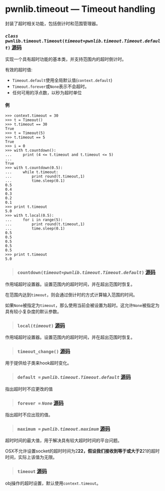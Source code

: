 # pwnlib.timeout — Timeout handling

封装了超时相关功能，包括倒计时和范围管理器。

### *`class`* `pwnlib.timeout.Timeout(`*`timeout=pwnlib.timeout.Timeout.default`*`)` [源码](https://github.com/Gallopsled/pwntools/blob/67473560c7/pwnlib/timeout.py)

实现一个具有超时功能的基本类，并支持范围内的超时倒计时。

有效的超时值:

* `Timeout.default`使用全局默认值(`context.default`)
* `Timeout.forever`或`None`表示不会超时。
* 任何可用的浮点数，以秒为超时单位

#### 例

```shell
>>> context.timeout = 30
>>> t = Timeout()
>>> t.timeout == 30
True
>>> t = Timeout(5)
>>> t.timeout == 5
True
>>> i = 0
>>> with t.countdown():
...     print (4 <= t.timeout and t.timeout <= 5)
...
True
>>> with t.countdown(0.5):
...     while t.timeout:
...         print round(t.timeout,1)
...         time.sleep(0.1)
0.5
0.4
0.3
0.2
0.1
>>> print t.timeout
5.0
>>> with t.local(0.5):
...     for i in range(5):
...         print round(t.timeout,1)
...         time.sleep(0.1)
0.5
0.5
0.5
0.5
0.5
>>> print t.timeout
5.0
```

>### `countdown(`*`timeout=pwnlib.timeout.Timeout.default`*`)` [源码](https://github.com/Gallopsled/pwntools/blob/67473560c7/pwnlib/timeout.py#L175-198)

作用域超时设置器。设置范围内的超时时间，并在超出范围时恢复。

在范围内达到`timeout`，则会通过倒计时的方式计算输入范围的时间。

如果`None`被指定为`timeout`，那么使用当前会被设置为超时。这允许`None`被指定为具有较小复杂度的默认参数。

>### `local(`*`timeout`*`)` [源码](https://github.com/Gallopsled/pwntools/blob/67473560c7/pwnlib/timeout.py#L200-208)

作用域超时设置器。设置范围内的超时时间，并在超出范围时恢复。

>### `timeout_change()` [源码](https://github.com/Gallopsled/pwntools/blob/67473560c7/pwnlib/timeout.py#L169-173)

用于提供给子类来hook超时变化。

>### `default =` *`pwnlib.timeout.Timeout.default`* [源码](https://github.com/Gallopsled/pwntools/blob/67473560c7/pwnlib/timeout.py)

指出超时时不应更改的值

>### `forever =` *`None`* [源码](https://github.com/Gallopsled/pwntools/blob/67473560c7/pwnlib/timeout.py)

指出超时不应出现的值。

>### `maximum =` *`pwnlib.timeout.maximum`* [源码](https://github.com/Gallopsled/pwntools/blob/67473560c7/pwnlib/timeout.py)

超时时间的最大值，用于解决具有较大超时时间的平台问题。

OSX不允许设置socket的超时时间为2**22，假设我们接收到等于或大于2**21的超时时间，实际上该值为无限。

>### `timeout` [源码](https://github.com/Gallopsled/pwntools/blob/67473560c7/pwnlib/timeout.py)

obj操作的超时设置，默认使用`context.timeout`。

